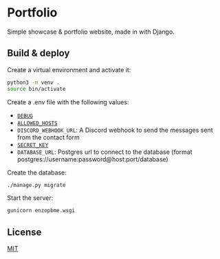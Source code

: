 # Portfolio

Simple showcase & portfolio website, made in with Django.

## Build & deploy

Create a virtual environment and activate it:
```bash
python3 -m venv .
source bin/activate
```

Create a .env file with the following values:
- [`DEBUG`](https://docs.djangoproject.com/en/4.2/ref/settings/#debug)
- [`ALLOWED_HOSTS`](https://docs.djangoproject.com/en/4.2/ref/settings/#allowed-hosts)
- `DISCORD_WEBHOOK_URL`: A Discord webhook to send the messages sent from the contact form
- [`SECRET_KEY`](https://docs.djangoproject.com/en/4.2/ref/settings/#secret-key)
- `DATABASE_URL`: Postgres url to connect to the database (format postgres://username:password@host:port/database)

Create the database:
```bash
./manage.py migrate
```

Start the server:
```bash
gunicorn enzopbme.wsgi
```

## License

[MIT](https://github.com/EnzoPB/portfolio/blob/master/LICENSE)
